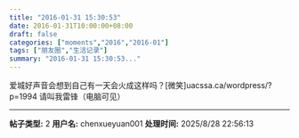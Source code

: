 ```yaml
---
title: "2016-01-31 15:30:53"
date: 2016-01-31T10:00:00+08:00
draft: false
categories: ["moments","2016","2016-01"]
tags: ["朋友圈","生活记录"]
summary: "2016-01-31 15:30:53..."
---
```


爱城好声音会想到自己有一天会火成这样吗？[微笑]uacssa.ca/wordpress/?p=1994 请叫我雷锋（电脑可见）

---

**帖子类型:** 2
**用户名:** chenxueyuan001
**处理时间:** 2025/8/28 22:56:13